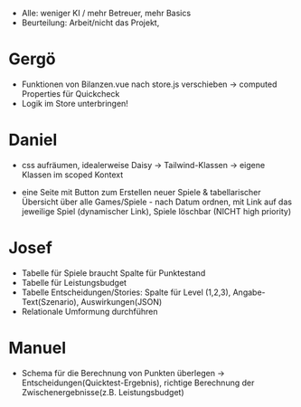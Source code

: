 - Alle: weniger KI / mehr Betreuer, mehr Basics
- Beurteilung: Arbeit/nicht das Projekt,

# Gergö

- Funktionen von Bilanzen.vue nach store.js verschieben -> computed Properties für Quickcheck
- Logik im Store unterbringen!

# Daniel

- css aufräumen, idealerweise Daisy -> Tailwind-Klassen -> eigene Klassen im scoped Kontext

- eine Seite mit Button zum Erstellen neuer Spiele & tabellarischer Übersicht über alle Games/Spiele - nach Datum ordnen, mit Link auf das jeweilige Spiel (dynamischer Link), Spiele löschbar (NICHT high priority)

# Josef

- Tabelle für Spiele braucht Spalte für Punktestand
- Tabelle für Leistungsbudget
- Tabelle Entscheidungen/Stories: Spalte für Level (1,2,3), Angabe-Text(Szenario), Auswirkungen(JSON)
- Relationale Umformung durchführen

# Manuel

- Schema für die Berechnung von Punkten überlegen -> Entscheidungen(Quicktest-Ergebnis), richtige Berechnung der Zwischenergebnisse(z.B. Leistungsbudget)
